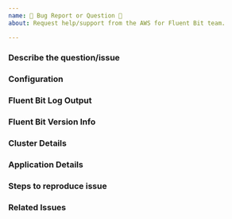```yaml
---
name: 🐛 Bug Report or Question 🤔
about: Request help/support from the AWS for Fluent Bit team.

---
```

<!---

Please remember to first check the documentation and issue history to see if your question/problem has
ocurred before. 
* Fluent Bit core repo: https://github.com/fluent/fluent-bit
* AWS Distro repo: https://github.com/aws/aws-for-fluent-bit
* Fluent Bit Docs: https://docs.fluentbit.io/manual/ 
* FireLens Docs: https://docs.aws.amazon.com/AmazonECS/latest/developerguide/using_firelens.html
* FireLens examples: https://github.com/aws-samples/amazon-ecs-firelens-examples

Please fill out all relevant details. Support will be provided when we have all required information.

--> 

### Describe the question/issue


### Configuration

<!--- if relavant please remove any confidential information and give us: 
* Full ECS Task Definition JSON or CFN
* Fluent Bit Configuration File
* Full Config Map and pod configuration
-->

### Fluent Bit Log Output 

<!---

Consider enabling debug logging by setting env var FLB_LOG_LEVEL=debug


Please highlight key sections of the log output here. If needed, upload
full log output as an attachment.
-->

### Fluent Bit Version Info

<!--
Which AWS for Fluent Bit Versions have you tried?*

Which versions have you seen the issue in? Are there any versions where you do not see the issue?

If you are experiencing a bug, please consider upgrading to the newest release: https://github.com/aws/aws-for-fluent-bit/releases 

Or, try downgrading to the latest stable version: https://github.com/aws/aws-for-fluent-bit/blob/mainline/AWS_FOR_FLUENT_BIT_STABLE_VERSION

-->

###  Cluster Details

<!--
* what is the networking setup?
* do you use App Mesh or a service mesh?
* does you use VPC endpoints in a network restricted VPC?
* Is throttling from the destination part of the problem? Please note that occasional transient network connection errors are often caused by exceeding limits. For example, CW API can block/drop Fluent Bit connections when throttling is triggered. 
* ECS or EKS
* Fargate or EC2
* Daemon or Sidecar deployment for Fluent Bit
-->

### Application Details

<!--
Provide rough details/estimates on the logs that fluent bit must process- their size and how many log lines/events per second. Fluent Bit performs very differently depending on the logs it must handle. 
-->

### Steps to reproduce issue

<!--

Add any more needed explanation on what you did to encounter the issue and how we can reproduce your setup. 

-->


### Related Issues

<!-- 
Are there any related/similar aws/aws-for-fluent-bit or fluent/fluent-bit GitHub issues?

* Fluent Bit core repo: https://github.com/fluent/fluent-bit
* AWS Distro repo: https://github.com/aws/aws-for-fluent-bit

-->


